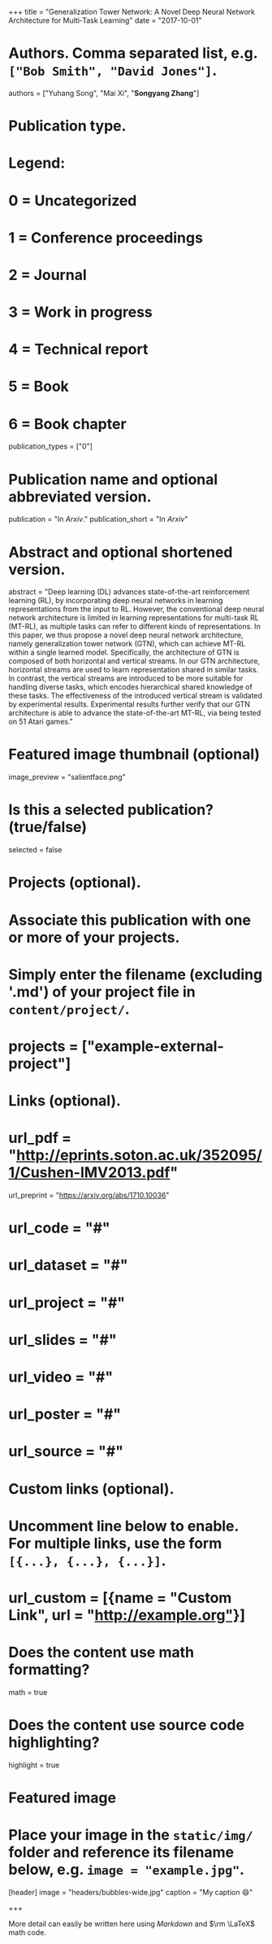 +++
title = "Generalization Tower Network: A Novel Deep Neural Network Architecture for Multi-Task Learning"
date = "2017-10-01"

# Authors. Comma separated list, e.g. `["Bob Smith", "David Jones"]`.
authors = ["Yuhang Song", "Mai Xi", "**Songyang Zhang**"]

# Publication type.
# Legend:
# 0 = Uncategorized
# 1 = Conference proceedings
# 2 = Journal
# 3 = Work in progress
# 4 = Technical report
# 5 = Book
# 6 = Book chapter
publication_types = ["0"]

# Publication name and optional abbreviated version.
publication = "In *Arxiv*."
publication_short = "In *Arxiv*"

# Abstract and optional shortened version.
abstract = "Deep learning (DL) advances state-of-the-art reinforcement learning (RL), by incorporating deep neural networks in learning representations from the input to RL. However, the conventional deep neural network architecture is limited in learning representations for multi-task RL (MT-RL), as multiple tasks can refer to different kinds of representations. In this paper, we thus propose a novel deep neural network architecture, namely generalization tower network (GTN), which can achieve MT-RL within a single learned model. Specifically, the architecture of GTN is composed of both horizontal and vertical streams. In our GTN architecture, horizontal streams are used to learn representation shared in similar tasks. In contrast, the vertical streams are introduced to be more suitable for handling diverse tasks, which encodes hierarchical shared knowledge of these tasks. The effectiveness of the introduced vertical stream is validated by experimental results. Experimental results further verify that our GTN architecture is able to advance the state-of-the-art MT-RL, via being tested on 51 Atari games."

# Featured image thumbnail (optional)
image_preview = "salientface.png"

# Is this a selected publication? (true/false)
selected = false

# Projects (optional).
#   Associate this publication with one or more of your projects.
#   Simply enter the filename (excluding '.md') of your project file in `content/project/`.
# projects = ["example-external-project"]

# Links (optional).
# url_pdf = "http://eprints.soton.ac.uk/352095/1/Cushen-IMV2013.pdf"
url_preprint = "https://arxiv.org/abs/1710.10036"
# url_code = "#"
# url_dataset = "#"
# url_project = "#"
# url_slides = "#"
# url_video = "#"
# url_poster = "#"
# url_source = "#"

# Custom links (optional).
#   Uncomment line below to enable. For multiple links, use the form `[{...}, {...}, {...}]`.
# url_custom = [{name = "Custom Link", url = "http://example.org"}]

# Does the content use math formatting?
math = true

# Does the content use source code highlighting?
highlight = true

# Featured image
# Place your image in the `static/img/` folder and reference its filename below, e.g. `image = "example.jpg"`.
[header]
image = "headers/bubbles-wide.jpg"
caption = "My caption :smile:"

+++

More detail can easily be written here using *Markdown* and $\rm \LaTeX$ math code.